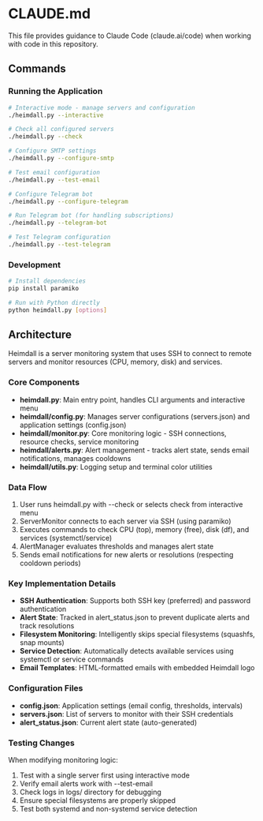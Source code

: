 # CLAUDE.md

This file provides guidance to Claude Code (claude.ai/code) when working with code in this repository.

## Commands

### Running the Application
```bash
# Interactive mode - manage servers and configuration
./heimdall.py --interactive

# Check all configured servers
./heimdall.py --check

# Configure SMTP settings
./heimdall.py --configure-smtp

# Test email configuration
./heimdall.py --test-email

# Configure Telegram bot
./heimdall.py --configure-telegram

# Run Telegram bot (for handling subscriptions)
./heimdall.py --telegram-bot

# Test Telegram configuration
./heimdall.py --test-telegram
```

### Development
```bash
# Install dependencies
pip install paramiko

# Run with Python directly
python heimdall.py [options]
```

## Architecture

Heimdall is a server monitoring system that uses SSH to connect to remote servers and monitor resources (CPU, memory, disk) and services.

### Core Components

- **heimdall.py**: Main entry point, handles CLI arguments and interactive menu
- **heimdall/config.py**: Manages server configurations (servers.json) and application settings (config.json)
- **heimdall/monitor.py**: Core monitoring logic - SSH connections, resource checks, service monitoring
- **heimdall/alerts.py**: Alert management - tracks alert state, sends email notifications, manages cooldowns
- **heimdall/utils.py**: Logging setup and terminal color utilities

### Data Flow

1. User runs heimdall.py with --check or selects check from interactive menu
2. ServerMonitor connects to each server via SSH (using paramiko)
3. Executes commands to check CPU (top), memory (free), disk (df), and services (systemctl/service)
4. AlertManager evaluates thresholds and manages alert state
5. Sends email notifications for new alerts or resolutions (respecting cooldown periods)

### Key Implementation Details

- **SSH Authentication**: Supports both SSH key (preferred) and password authentication
- **Alert State**: Tracked in alert_status.json to prevent duplicate alerts and track resolutions
- **Filesystem Monitoring**: Intelligently skips special filesystems (squashfs, snap mounts)
- **Service Detection**: Automatically detects available services using systemctl or service commands
- **Email Templates**: HTML-formatted emails with embedded Heimdall logo

### Configuration Files

- **config.json**: Application settings (email config, thresholds, intervals)
- **servers.json**: List of servers to monitor with their SSH credentials
- **alert_status.json**: Current alert state (auto-generated)

### Testing Changes

When modifying monitoring logic:
1. Test with a single server first using interactive mode
2. Verify email alerts work with --test-email
3. Check logs in logs/ directory for debugging
4. Ensure special filesystems are properly skipped
5. Test both systemd and non-systemd service detection
